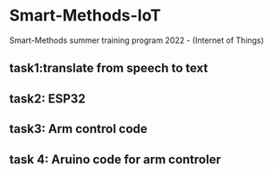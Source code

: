 # Smart-Methods-IoT
Smart-Methods summer training program 2022 - (Internet of Things)

task1:translate from speech to text 
-------------------------------------------------------
task2: ESP32 
-----------------------------------------------------
task3: Arm control code
----------------------------------------------------
task 4: Aruino code for arm controler
---------------------------------------------------
